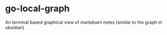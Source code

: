 # go-local-graph
An terminal based graphical view of markdown notes (similar to the graph in obsidian)
